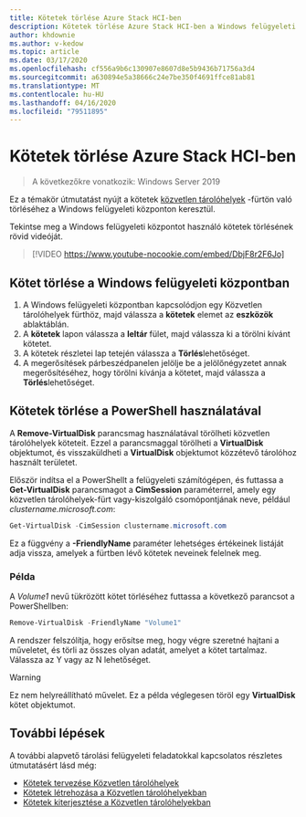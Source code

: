 ```yaml
---
title: Kötetek törlése Azure Stack HCI-ben
description: Kötetek törlése Azure Stack HCI-ben a Windows felügyeleti központ és a PowerShell használatával.
author: khdownie
ms.author: v-kedow
ms.topic: article
ms.date: 03/17/2020
ms.openlocfilehash: cf556a9b6c130907e8607d8e5b9436b71756a3d4
ms.sourcegitcommit: a630894e5a38666c24e7be350f4691ffce81ab81
ms.translationtype: MT
ms.contentlocale: hu-HU
ms.lasthandoff: 04/16/2020
ms.locfileid: "79511895"
---
```

# <a name="deleting-volumes-in-azure-stack-hci"></a>Kötetek törlése Azure Stack HCI-ben

> A következőkre vonatkozik: Windows Server 2019

Ez a témakör útmutatást nyújt a kötetek [közvetlen tárolóhelyek](/windows-server/storage/storage-spaces/storage-spaces-direct-overview) -fürtön való törléséhez a Windows felügyeleti központon keresztül.

Tekintse meg a Windows felügyeleti központot használó kötetek törlésének rövid videóját.

> [!VIDEO https://www.youtube-nocookie.com/embed/DbjF8r2F6Jo]

## <a name="use-windows-admin-center-to-delete-a-volume"></a>Kötet törlése a Windows felügyeleti központban

1. A Windows felügyeleti központban kapcsolódjon egy Közvetlen tárolóhelyek fürthöz, majd válassza a **kötetek** elemet az **eszközök** ablaktáblán.
2. A **kötetek** lapon válassza a **leltár** fület, majd válassza ki a törölni kívánt kötetet.
3. A kötetek részletei lap tetején válassza a **Törlés**lehetőséget.
4. A megerősítések párbeszédpanelen jelölje be a jelölőnégyzetet annak megerősítéséhez, hogy törölni kívánja a kötetet, majd válassza a **Törlés**lehetőséget.

## <a name="delete-volumes-using-powershell"></a>Kötetek törlése a PowerShell használatával

A **Remove-VirtualDisk** parancsmag használatával törölheti közvetlen tárolóhelyek köteteit. Ezzel a parancsmaggal törölheti a **VirtualDisk** objektumot, és visszaküldheti a **VirtualDisk** objektumot közzétevő tárolóhoz használt területet.

Először indítsa el a PowerShellt a felügyeleti számítógépen, és futtassa a **Get-VirtualDisk** parancsmagot a **CimSession** paraméterrel, amely egy közvetlen tárolóhelyek-fürt vagy-kiszolgáló csomópontjának neve, például *clustername.microsoft.com*: 

```PowerShell
Get-VirtualDisk -CimSession clustername.microsoft.com
```

Ez a függvény a **-FriendlyName** paraméter lehetséges értékeinek listáját adja vissza, amelyek a fürtben lévő kötetek neveinek felelnek meg.

### <a name="example"></a>Példa

A *Volume1* nevű tükrözött kötet törléséhez futtassa a következő parancsot a PowerShellben:

```PowerShell
Remove-VirtualDisk -FriendlyName "Volume1"
```

A rendszer felszólítja, hogy erősítse meg, hogy végre szeretné hajtani a műveletet, és törli az összes olyan adatát, amelyet a kötet tartalmaz. Válassza az Y vagy az N lehetőséget.

   > [!WARNING]
   > Ez nem helyreállítható művelet. Ez a példa véglegesen töröl egy **VirtualDisk** kötet objektumot.

## <a name="next-steps"></a>További lépések

A további alapvető tárolási felügyeleti feladatokkal kapcsolatos részletes útmutatásért lásd még:

- [Kötetek tervezése Közvetlen tárolóhelyek](../concepts/plan-volumes.md)
- [Kötetek létrehozása a Közvetlen tárolóhelyekban](create-volumes.md)
- [Kötetek kiterjesztése a Közvetlen tárolóhelyekban](extend-volumes.md)